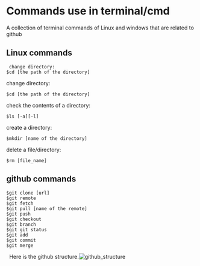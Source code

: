 # Commands use in terminal/cmd
A collection of terminal commands of Linux and windows that are related to github

## Linux commands
<pre><code> change directory:
$cd [the path of the directory]
</code></pre>

change directory:

    $cd [the path of the directory]
   
check the contents of a directory:
   
    $ls [-a][-l]
    
create a directory:

    $mkdir [name of the directory]
    
delete a file/directory:

    $rm [file_name]
    
## github commands

    $git clone [url]
    $git remote
    $git fetch
    $git pull [name of the remote]
    $git push
    $git checkout
    $git branch
    $git git status
    $git add
    $git commit
    $git merge
   
Here is the github structure.![github_structure](https://github.com/hogwild/github-Commands/blob/master/githubstructure.jpg) 
